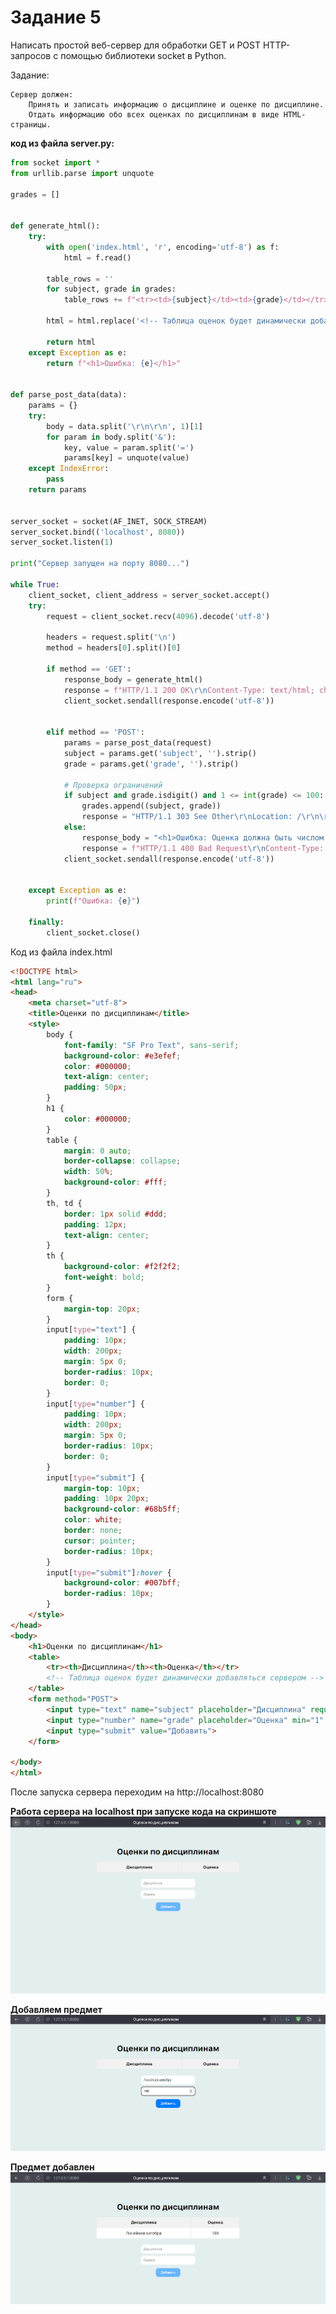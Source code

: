 # Задание 5

Написать простой веб-сервер для обработки GET и POST HTTP-запросов с помощью библиотеки socket в Python.

Задание:

    Сервер должен:
        Принять и записать информацию о дисциплине и оценке по дисциплине.
        Отдать информацию обо всех оценках по дисциплинам в виде HTML-страницы.


**код из файла server.py:**
```python
from socket import *
from urllib.parse import unquote

grades = []


def generate_html():
    try:
        with open('index.html', 'r', encoding='utf-8') as f:
            html = f.read()

        table_rows = ''
        for subject, grade in grades:
            table_rows += f"<tr><td>{subject}</td><td>{grade}</td></tr>"

        html = html.replace('<!-- Таблица оценок будет динамически добавляться сервером -->', table_rows)

        return html
    except Exception as e:
        return f"<h1>Ошибка: {e}</h1>"


def parse_post_data(data):
    params = {}
    try:
        body = data.split('\r\n\r\n', 1)[1]
        for param in body.split('&'):
            key, value = param.split('=')
            params[key] = unquote(value)
    except IndexError:
        pass
    return params


server_socket = socket(AF_INET, SOCK_STREAM)
server_socket.bind(('localhost', 8080))
server_socket.listen(1)

print("Сервер запущен на порту 8080...")

while True:
    client_socket, client_address = server_socket.accept()
    try:
        request = client_socket.recv(4096).decode('utf-8')

        headers = request.split('\n')
        method = headers[0].split()[0]

        if method == 'GET':
            response_body = generate_html()
            response = f"HTTP/1.1 200 OK\r\nContent-Type: text/html; charset=utf-8\r\n\r\n{response_body}"
            client_socket.sendall(response.encode('utf-8'))


        elif method == 'POST':
            params = parse_post_data(request)
            subject = params.get('subject', '').strip()
            grade = params.get('grade', '').strip()

            # Проверка ограничений
            if subject and grade.isdigit() and 1 <= int(grade) <= 100:
                grades.append((subject, grade))
                response = "HTTP/1.1 303 See Other\r\nLocation: /\r\n\r\n"
            else:
                response_body = "<h1>Ошибка: Оценка должна быть числом от 1 до 100</h1>"
                response = f"HTTP/1.1 400 Bad Request\r\nContent-Type: text/html; charset=utf-8\r\n\r\n{response_body}"
            client_socket.sendall(response.encode('utf-8'))


    except Exception as e:
        print(f"Ошибка: {e}")

    finally:
        client_socket.close()


```
Код из файла index.html
```html
<!DOCTYPE html>
<html lang="ru">
<head>
    <meta charset="utf-8">
    <title>Оценки по дисциплинам</title>
    <style>
        body {
            font-family: "SF Pro Text", sans-serif;
            background-color: #e3efef;
            color: #000000;
            text-align: center;
            padding: 50px;
        }
        h1 {
            color: #000000;
        }
        table {
            margin: 0 auto;
            border-collapse: collapse;
            width: 50%;
            background-color: #fff;
        }
        th, td {
            border: 1px solid #ddd;
            padding: 12px;
            text-align: center;
        }
        th {
            background-color: #f2f2f2;
            font-weight: bold;
        }
        form {
            margin-top: 20px;
        }
        input[type="text"] {
            padding: 10px;
            width: 200px;
            margin: 5px 0;
            border-radius: 10px;
            border: 0;
        }
        input[type="number"] {
            padding: 10px;
            width: 200px;
            margin: 5px 0;
            border-radius: 10px;
            border: 0;
        }
        input[type="submit"] {
            margin-top: 10px;
            padding: 10px 20px;
            background-color: #68b5ff;
            color: white;
            border: none;
            cursor: pointer;
            border-radius: 10px;
        }
        input[type="submit"]:hover {
            background-color: #007bff;
            border-radius: 10px;
        }
    </style>
</head>
<body>
    <h1>Оценки по дисциплинам</h1>
    <table>
        <tr><th>Дисциплина</th><th>Оценка</th></tr>
        <!-- Таблица оценок будет динамически добавляться сервером -->
    </table>
    <form method="POST">
        <input type="text" name="subject" placeholder="Дисциплина" required><br>
        <input type="number" name="grade" placeholder="Оценка" min="1" max="100" required><br>
        <input type="submit" value="Добавить">
    </form>

</body>
</html>
```

После запуска сервера переходим на http://localhost:8080

**Работа сервера на localhost при запуске кода на скриншоте**
![Работа сервера при запуске кода на скриншоте](images/task5server1.png)

**Добавляем предмет**
![Работа сервера при запуске кода на скриншоте](images/task5server2.png)

**Предмет добавлен**
![Работа сервера при запуске кода на скриншоте](images/task5server3.png)

